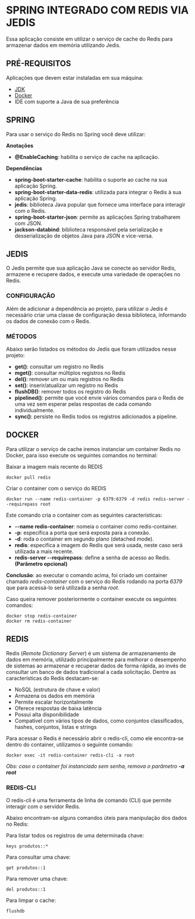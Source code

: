 # SPRING INTEGRADO COM REDIS VIA JEDIS
Essa aplicação consiste em utilizar o serviço de cache do Redis para armazenar dados em memória utilizando Jedis.

## PRÉ-REQUISITOS
Aplicações que devem estar instaladas em sua máquina:
- [JDK](https://www.oracle.com/br/java/technologies/downloads/)
- [Docker](https://www.docker.com/products/docker-desktop/)
- IDE com suporte a Java de sua preferência

## SPRING
Para usar o serviço do Redis no Spring você deve utilizar:

**Anotações**
- **@EnableCaching**: habilita o serviço de cache na aplicação.

**Dependências**
- **spring-boot-starter-cache**: habilita o suporte ao cache na sua aplicação Spring.
- **spring-boot-starter-data-redis**: utilizada para integrar o Redis à sua aplicação Spring.
- **jedis**: biblioteca Java popular que fornece uma interface para interagir com o Redis.
- **spring-boot-starter-json**: permite as aplicações Spring trabalharem com JSON.
- **jackson-databind**: biblioteca responsável pela serialização e desserialização de objetos Java para JSON e vice-versa.

## JEDIS
O Jedis permite que sua aplicação Java se conecte ao servidor Redis, armazene e recupere dados, e execute uma variedade de operações no Redis.

### CONFIGURAÇÃO
Além de adicionar a dependência ao projeto, para utilizar o Jedis é necessário criar uma classe de configuração dessa biblioteca, informando os dados de conexão com o Redis.

### MÉTODOS
Abaixo serão listados os métodos do Jedis que foram utilizados nesse projeto:
- **get()**: consultar um registro no Redis
- **mget()**: consultar múltiplos registros no Redis
- **del()**: remover um ou mais registros no Redis
- **set()**: inserir/atualizar um registro no Redis
- **flushDB()**: remover todos os registro do Redis
- **pipelined()**:  permite que você envie vários comandos para o Redis de uma vez sem esperar pelas respostas de cada comando individualmente.
- **sync()**: persiste no Redis todos os registros adicionados a pipeline.

## DOCKER
Para utilizar o serviço de cache iremos instanciar um container Redis no Docker, para isso execute os seguintes comandos no terminal:

Baixar a imagem mais recente do REDIS
```
docker pull redis
```

Criar o container com o serviço do REDIS
```
docker run --name redis-container -p 6379:6379 -d redis redis-server --requirepass root
```

Este comando cria o container com as seguintes características:
- **--name redis-container**: nomeia o container como redis-container.
- **-p**: especifica a porta que será exposta para a conexão.
- **-d**: roda o container em segundo plano (detached mode).
- **redis**: especifica a imagem do Redis que será usada, neste caso será utilizada a mais recente.
- **redis-server --requirepass**: define a senha de acesso ao Redis. **(Parâmetro opcional)**

**Conclusão**: ao executar o comando acima, foi criado um container chamado *redis-container* com o serviço do *Redis* rodando na porta *6379* que para acessá-lo será utilizada a senha *root*.

Caso queira remover posteriormente o container execute os seguintes comandos:
```
docker stop redis-container
docker rm redis-container
```

## REDIS
Redis (*Remote Dictionary Server*) é um sistema de armazenamento de dados em memória, utilizado principalmente para melhorar o desempenho de sistemas ao armazenar e recuperar dados de forma rápida, ao invés de consultar um banco de dados tradicional a cada solicitação. Dentre as características do Redis destacam-se:
- NoSQL (estrutura de chave e valor)
- Armazena os dados em memória
- Permite escalar horizontalmente
- Oferece respostas de baixa latência
- Possui alta disponibilidade
- Compatível com vários tipos de dados, como conjuntos classificados, hashes, conjuntos, listas e strings

Para acessar o Redis é necessário abrir o redis-cli, como ele encontra-se dentro do container, utilizamos o seguinte comando:

```
docker exec -it redis-container redis-cli -a root
```
*Obs: caso o container foi instanciado sem senha, remova o parâmetro **-a root***

### REDIS-CLI
O redis-cli é uma ferramenta de linha de comando (CLI) que permite interagir com o servidor Redis. 

Abaixo encontram-se alguns comandos úteis para manipulação dos dados no Redis:

Para listar todos os registros de uma determinada chave:
```
keys produtos::*
```

Para consultar uma chave:
```
get produtos::1
```

Para remover uma chave:
```
del produtos::1
```

Para limpar o cache:
```
flushdb
```